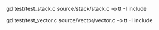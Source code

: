 gd test/test_stack.c source/stack/stack.c -o tt -I include



gd test/test_vector.c source/vector/vector.c -o tt -I include



